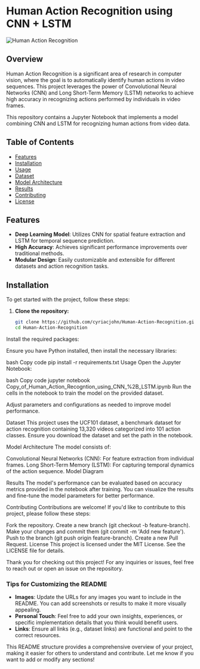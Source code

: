 # Human Action Recognition using CNN + LSTM

![Human Action Recognition](https://miro.medium.com/v2/resize:fit:1200/format:webp/1*-kd-Nk1RauQ1GkJvlK0tWg.png)

## Overview

Human Action Recognition is a significant area of research in computer vision, where the goal is to automatically identify human actions in video sequences. This project leverages the power of Convolutional Neural Networks (CNN) and Long Short-Term Memory (LSTM) networks to achieve high accuracy in recognizing actions performed by individuals in video frames.

This repository contains a Jupyter Notebook that implements a model combining CNN and LSTM for recognizing human actions from video data.

## Table of Contents

- [Features](#features)
- [Installation](#installation)
- [Usage](#usage)
- [Dataset](#dataset)
- [Model Architecture](#model-architecture)
- [Results](#results)
- [Contributing](#contributing)
- [License](#license)

## Features

- **Deep Learning Model**: Utilizes CNN for spatial feature extraction and LSTM for temporal sequence prediction.
- **High Accuracy**: Achieves significant performance improvements over traditional methods.
- **Modular Design**: Easily customizable and extensible for different datasets and action recognition tasks.

## Installation

To get started with the project, follow these steps:

1. **Clone the repository:**

   ```bash
   git clone https://github.com/cyriacjohn/Human-Action-Recognition.git
   cd Human-Action-Recognition

Install the required packages:

Ensure you have Python installed, then install the necessary libraries:

bash
Copy code
pip install -r requirements.txt
Usage
Open the Jupyter Notebook:

bash
Copy code
jupyter notebook Copy_of_Human_Action_Recogntion_using_CNN_%2B_LSTM.ipynb
Run the cells in the notebook to train the model on the provided dataset.

Adjust parameters and configurations as needed to improve model performance.

Dataset
This project uses the UCF101 dataset, a benchmark dataset for action recognition containing 13,320 videos categorized into 101 action classes. Ensure you download the dataset and set the path in the notebook.

Model Architecture
The model consists of:

Convolutional Neural Networks (CNN): For feature extraction from individual frames.
Long Short-Term Memory (LSTM): For capturing temporal dynamics of the action sequence.
Model Diagram

Results
The model's performance can be evaluated based on accuracy metrics provided in the notebook after training. You can visualize the results and fine-tune the model parameters for better performance.

Contributing
Contributions are welcome! If you'd like to contribute to this project, please follow these steps:

Fork the repository.
Create a new branch (git checkout -b feature-branch).
Make your changes and commit them (git commit -m 'Add new feature').
Push to the branch (git push origin feature-branch).
Create a new Pull Request.
License
This project is licensed under the MIT License. See the LICENSE file for details.

Thank you for checking out this project! For any inquiries or issues, feel free to reach out or open an issue on the repository.


### Tips for Customizing the README

- **Images**: Update the URLs for any images you want to include in the README. You can add screenshots or results to make it more visually appealing.
- **Personal Touch**: Feel free to add your own insights, experiences, or specific implementation details that you think would benefit users.
- **Links**: Ensure all links (e.g., dataset links) are functional and point to the correct resources.

This README structure provides a comprehensive overview of your project, making it easier for others to understand and contribute. Let me know if you want to add or modify any sections!
